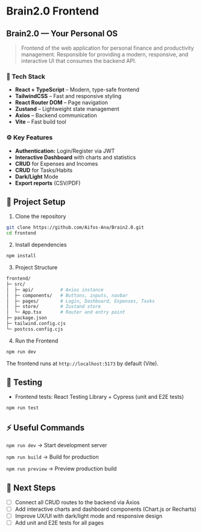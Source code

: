 # Brain2.0 Frontend

## Brain2.0 — Your Personal OS

> Frontend of the web application for personal finance and productivity management. Responsible for providing a modern, responsive, and interactive UI that consumes the backend API.

### 🧩 Tech Stack

- **React + TypeScript** – Modern, type-safe frontend
- **TailwindCSS** – Fast and responsive styling
- **React Router DOM** – Page navigation
- **Zustand** – Lightweight state management
- **Axios** – Backend communication
- **Vite** – Fast build tool

### ⚙️ Key Features

- **Authentication:** Login/Register via JWT
- **Interactive Dashboard** with charts and statistics
- **CRUD** for Expenses and Incomes
- **CRUD** for Tasks/Habits
- **Dark/Light** Mode
- **Export reports** (CSV/PDF)

## 🚀 Project Setup
1. Clone the repository

```bash
git clone https://github.com/Aifos-Ana/Brain2.0.git
cd frontend
```

2. Install dependencies

```bash
npm install
```

3. Project Structure

```bash
frontend/
├─ src/
│  ├─ api/          # Axios instance
│  ├─ components/   # Buttons, inputs, navbar
│  ├─ pages/        # Login, Dashboard, Expenses, Tasks
│  ├─ store/        # Zustand store
│  └─ App.tsx       # Router and entry point
├─ package.json
├─ tailwind.config.cjs
└─ postcss.config.cjs
```

4. Run the Frontend

```bash
npm run dev
```
The frontend runs at `http://localhost:5173` by default (Vite).

## 🧪 Testing

- Frontend tests: React Testing Library + Cypress (unit and E2E tests)

```bash
npm run test
```

## ⚡ Useful Commands

`npm run dev` → Start development server

`npm run build` → Build for production

`npm run preview` → Preview production build

## 🔗 Next Steps

- [ ] Connect all CRUD routes to the backend via Axios
- [ ] Add interactive charts and dashboard components (Chart.js or Recharts)
- [ ] Improve UX/UI with dark/light mode and responsive design
- [ ] Add unit and E2E tests for all pages